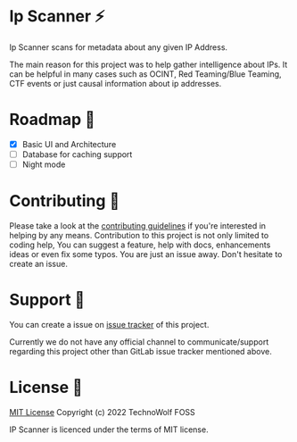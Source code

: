 # Ip Scanner :zap:
Ip Scanner scans for metadata about any given IP Address. 

The main reason for this project was to help gather intelligence about IPs. 
It can be helpful in many cases such as OCINT, Red Teaming/Blue Teaming, CTF events or just causal 
information about ip addresses.


# Roadmap :round_pushpin:
- [x] Basic UI and Architecture
- [ ] Database for caching support
- [ ] Night mode

# Contributing :muscle:
Please take a look at the [contributing guidelines](https://gitlab.com/technowolf/ip-scanner/-/blob/main/CONTRIBUTING.md) 
if you're interested in helping by any means. Contribution to this project is not only limited to 
coding help, You can suggest a feature, help with docs, enhancements ideas or even fix some typos. 
You are just an issue away. Don't hesitate to create an issue.

# Support :raised_hands:
You can create a issue on [issue tracker](https://gitlab.com/technowolf/ip-scanner/-/issues) 
of this project.

Currently we do not have any official channel to communicate/support regarding this project other
than GitLab issue tracker mentioned above.

# License :notebook:
[MIT License](https://gitlab.com/technowolf/ip-scanner/-/blob/main/LICENSE) Copyright (c) 2022 TechnoWolf FOSS

IP Scanner is licenced under the terms of MIT license.
